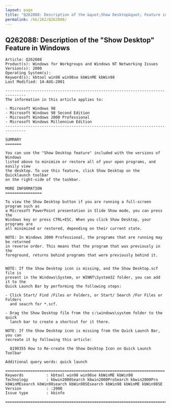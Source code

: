 ```yaml
---
layout: page
title: "Q262088: Description of the &quot;Show Desktop&quot; Feature in Windows"
permalink: /kb/262/Q262088/
---
```


## Q262088: Description of the &quot;Show Desktop&quot; Feature in Windows

	Article: Q262088
	Product(s): Windows for Workgroups and Windows NT Networking Issues
	Version(s): 2000
	Operating System(s): 
	Keyword(s): kbtool win98 win98se kbWinME kbWin98
	Last Modified: 14-AUG-2001
	
	-------------------------------------------------------------------------------
	The information in this article applies to:
	
	- Microsoft Windows 98 
	- Microsoft Windows 98 Second Edition 
	- Microsoft Windows 2000 Professional 
	- Microsoft Windows Millennium Edition 
	-------------------------------------------------------------------------------
	
	SUMMARY
	=======
	
	You can use the "Show Desktop feature" included with the versions of Windows
	listed above to minimize or restore all of your open programs, and easily view
	the desktop. To use this feature, click Show Desktop on the Quicklaunch toolbar
	on the right-side of the taskbar.
	
	MORE INFORMATION
	================
	
	To view the Show Desktop button if you are running a full-screen program such as
	a Microsoft PowerPoint presentation in Slide Show mode, you can press the
	Windows key or press CTRL+ESC. When you click Show Desktop, your programs are
	all minimized or restored, depending on their current state.
	
	NOTE: In Windows 2000 Professional, the programs that are running may be returned
	in reverse order. This means that the program that was previously in the
	foreground, returns behind programs that were previously behind it.
	
	
	NOTE: If the Show Desktop icon is missing, and the Show Desktop.scf file is
	present in the Windows\System, or WINNT\System32 folder, you can add it to the
	Quick Launch Bar by performing the following steps:
	
	- Click Start/ Find /Files or Folders, or Start/ Search /For Files or Folders
	  and seacrh for *.scf.
	
	- Drag the Show Desktop file from the c:\windows\system folder to the quick
	  lanch bar to create a shortcut for it there.
	
	NOTE: If the Show Desktop icon is missing from the Quick Launch Bar, you can
	recreate it by following this article:
	
	  Q190355 How to Re-create the Show Desktop Icon on Quick Launch Toolbar
	
	Additional query words: quick launch
	
	======================================================================
	Keywords          : kbtool win98 win98se kbWinME kbWin98 
	Technology        : kbwin2000Search kbwin2000ProSearch kbwin2000Pro kbWinMEsearch kbWin98search kbWin98SEsearch kbWin98 kbWinME kbWin98SE
	Version           : :2000
	Issue type        : kbinfo
	
	=============================================================================
	
